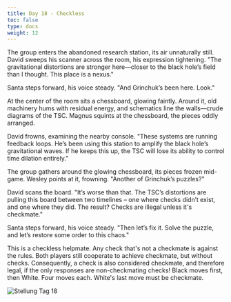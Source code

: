 ```yaml
---
title: Day 18 - Checkless
toc: false
type: docs
weight: 12
---
```


The group enters the abandoned research station, its air unnaturally still. David sweeps his scanner across the room, his expression tightening. "The gravitational distortions are stronger here—closer to the black hole’s field than I thought. This place is a nexus."

Santa steps forward, his voice steady. "And Grinchuk’s been here. Look."

At the center of the room sits a chessboard, glowing faintly. Around it, old machinery hums with residual energy, and schematics line the walls—crude diagrams of the TSC. Magnus squints at the chessboard, the pieces oddly arranged.

David frowns, examining the nearby console. "These systems are running feedback loops. He’s been using this station to amplify the black hole’s gravitational waves. If he keeps this up, the TSC will lose its ability to control time dilation entirely."

The group gathers around the glowing chessboard, its pieces frozen mid-game. Wesley points at it, frowning. "Another of Grinchuk’s puzzles?"

David scans the board. "It’s worse than that. The TSC’s distortions are pulling this board between two timelines – one where checks didn’t exist, and one where they did. The result? Checks are illegal unless it's checkmate."

Santa steps forward, his voice steady. "Then let’s fix it. Solve the puzzle, and let’s restore some order to this chaos."

This is a checkless helpmate. Any check that's not a checkmate is against the rules. Both players still cooperate to achieve checkmate, but without checks. Consequently, a check is also considered checkmate, and therefore legal, if the only responses are non-checkmating checks! Black moves first, then White. Four moves each. White's last move must be checkmate. 


![Stellung Tag 18](/day18.jpg "")

